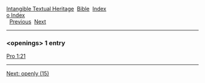 [Intangible Textual Heritage](../../index)  [Bible](../index) 
[Index](index)   
[o Index](_o_)  
  [Previous](c08043)  [Next](c08045) 

------------------------------------------------------------------------

### &lt;openings&gt; 1 entry

[Pro 1:21](../kjv/pro001.htm#021)  

------------------------------------------------------------------------

[Next: openly (15)](c08045)
